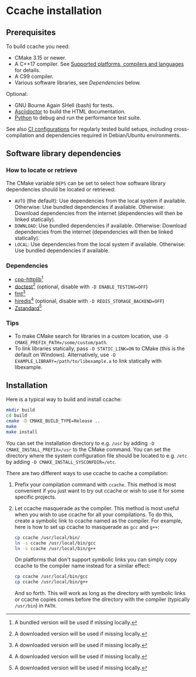 # Ccache installation

## Prerequisites

To build ccache you need:

- CMake 3.15 or newer.
- A C++17 compiler. See [Supported platforms, compilers and
  languages](https://ccache.dev/platform-compiler-language-support.html) for
  details.
- A C99 compiler.
- Various software libraries, see _Dependencies_ below.

Optional:

- GNU Bourne Again SHell (bash) for tests.
- [Asciidoctor](https://asciidoctor.org) to build the HTML documentation.
- [Python](https://www.python.org) to debug and run the performance test suite.

See also [CI configurations](../.github/workflows/build.yaml) for regularly
tested build setups, including cross-compilation and dependencies required in
Debian/Ubuntu environments.

## Software library dependencies

### How to locate or retrieve

The CMake variable `DEPS` can be set to select how software library dependencies
should be located or retrieved:

- `AUTO` (the default): Use dependencies from the local system if available.
  Otherwise: Use bundled dependencies if available. Otherwise: Download
  dependencies from the internet (dependencies will then be linked statically).
- `DOWNLOAD`: Use bundled dependencies if available. Otherwise: Download
  dependencies from the internet (dependencies will then be linked
  statically).
- `LOCAL`: Use dependencies from the local system if available. Otherwise: Use
  bundled dependencies if available.

### Dependencies

- [cpp-httplib](https://github.com/yhirose/cpp-httplib)[^1]
- [doctest](https://github.com/doctest/doctest)[^2] (optional, disable with `-D
  ENABLE_TESTING=OFF`)
- [fmt](https://fmt.dev)[^2]
- [hiredis](https://github.com/redis/hiredis)[^2] (optional, disable with `-D
  REDIS_STORAGE_BACKEND=OFF`)
- [Zstandard](https://github.com/facebook/zstd)[^2]

[^1]: A bundled version will be used if missing locally.
[^2]: A downloaded version will be used if missing locally.

### Tips

- To make CMake search for libraries in a custom location, use `-D
  CMAKE_PREFIX_PATH=/some/custom/path`.
- To link libraries statically, pass `-D STATIC_LINK=ON` to CMake (this is the
  default on Windows). Alternatively, use `-D
  EXAMPLE_LIBRARY=/path/to/libexample.a` to link statically with libexample.

## Installation

Here is a typical way to build and install ccache:

```bash
mkdir build
cd build
cmake -D CMAKE_BUILD_TYPE=Release ..
make
make install
```

You can set the installation directory to e.g. `/usr` by adding `-D
CMAKE_INSTALL_PREFIX=/usr` to the CMake command. You can set the directory where
the system configuration file should be located to e.g. `/etc` by adding `-D
CMAKE_INSTALL_SYSCONFDIR=/etc`.

There are two different ways to use ccache to cache a compilation:

1. Prefix your compilation command with `ccache`. This method is most convenient
   if you just want to try out ccache or wish to use it for some specific
   projects.
2. Let ccache masquerade as the compiler. This method is most useful when you
   wish to use ccache for all your compilations. To do this, create a symbolic
   link to ccache named as the compiler. For example, here is how to set up
   ccache to masquerade as `gcc` and `g++`:

   ```bash
   cp ccache /usr/local/bin/
   ln -s ccache /usr/local/bin/gcc
   ln -s ccache /usr/local/bin/g++
   ```

   On platforms that don't support symbolic links you can simply copy ccache to the
   compiler name instead for a similar effect:

   ```bash
   cp ccache /usr/local/bin/gcc
   cp ccache /usr/local/bin/g++
   ```

   And so forth. This will work as long as the directory with symbolic links or
   ccache copies comes before the directory with the compiler (typically
   `/usr/bin`) in `PATH`.
